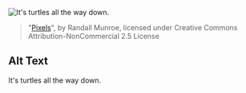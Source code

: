 ![It's turtles all the way down.](https://imgs.xkcd.com/comics/pixels.png)
> "[Pixels](https://xkcd.com/1416/)", by Randall Munroe, licensed under Creative Commons Attribution-NonCommercial 2.5 License

## Alt Text
It's turtles all the way down.
